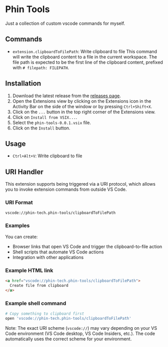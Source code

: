 # Phin Tools

Just a collection of custom vscode commands for myself.

## Commands

- `extension.clipboardToFilePath`: Write clipboard to file
  This command will write the clipboard content to a file in the current workspace.
  The file path is expected to be the first line of the clipboard content, prefixed with `# filepath: FILEPATH`.

## Installation

1. Download the latest release from the [releases page](https://github.com/phin-tech/phin-tools/releases).
2. Open the Extensions view by clicking on the Extensions icon in the Activity Bar on the side of the window or by pressing `Ctrl+Shift+X`.
3. Click on the `...` button in the top right corner of the Extensions view.
4. Click on `Install from VSIX...`.
5. Select the `phin-tools-0.0.1.vsix` file.
6. Click on the `Install` button.

## Usage

- `Ctrl+Alt+V`: Write clipboard to file

## URI Handler

This extension supports being triggered via a URI protocol, which allows you to invoke extension commands from outside VS Code.

### URI Format

```
vscode://phin-tech.phin-tools/clipboardToFilePath
```

### Examples

You can create:

- Browser links that open VS Code and trigger the clipboard-to-file action
- Shell scripts that automate VS Code actions
- Integration with other applications

### Example HTML link

```html
<a href="vscode://phin-tech.phin-tools/clipboardToFilePath">
  Create file from clipboard
</a>
```

### Example shell command

```bash
# Copy something to clipboard first
open 'vscode://phin-tech.phin-tools/clipboardToFilePath'
```

Note: The exact URI scheme (`vscode://`) may vary depending on your VS Code environment (VS Code desktop, VS Code Insiders, etc.). The code automatically uses the correct scheme for your environment.
